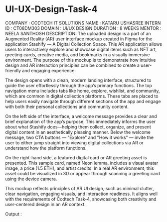 # UI-UX-Design-Task-4
COMPANY : CODTECH IT SOLUTIONS
NAME : KATARU USHASREE 
INTERN ID : CT08DM303
DOMAIN : UI/UX DESIGN 
DURATION : 8 WEEKS 
MENTOR : NEELA SANTHOSH 
DESCRIPTION:   The uploaded design is a part of an Augmented Reality (AR) user interface mockup created in Figma for the application Stashify — A Digital Collection Space. This AR application allows users to interactively explore and showcase digital items such as NFT art, greeting cards, creative media, and bookmarks in a visually immersive environment. The purpose of this mockup is to demonstrate how intuitive design and AR interaction principles can be combined to create a user-friendly and engaging experience.

The design opens with a clean, modern landing interface, structured to guide the user effortlessly through the app’s primary functions. The top navigation menu includes tabs like home, explore, wishlist, and community, which are common in digital collection platforms. These tabs are placed to help users easily navigate through different sections of the app and engage with both their personal collections and community content.

On the left side of the interface, a welcome message provides a clear and brief explanation of the app’s purpose. This immediately informs the user about what Stashify does—helping them collect, organize, and present digital content in an aesthetically pleasing manner. Below the welcome message, two CTA buttons — "Explore" and "How it works" — invite the user to either jump straight into viewing digital collections via AR or understand how the platform functions.

On the right-hand side, a featured digital card or AR greeting asset is presented. This sample card, named Neon lemma, includes a visual avatar image, a price (1.5 ETH), and artist credits. In a real AR environment, this asset could be visualized in 3D or appear through scanning a greeting card using the device camera.

This mockup reflects principles of AR UI design, such as minimal clutter, clear navigation, engaging visuals, and interaction readiness. It aligns well with the requirements of Codtech Task-4, showcasing both creativity and user-centered design in an AR context.



Output : 

           
